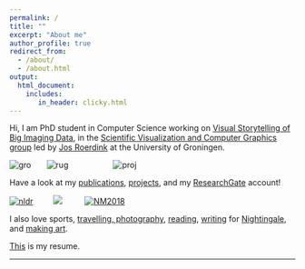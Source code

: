 ```yaml
---
permalink: /
title: ""
excerpt: "About me"
author_profile: true
redirect_from: 
  - /about/
  - /about.html
output: 
  html_document:
    includes:
       in_header: clicky.html
---
```


Hi, I am PhD student in Computer Science working on [Visual Storytelling of Big Imaging Data](https://lorenzoamabili.github.io/projects/VSBID), in the [Scientific Visualization and Computer Graphics group](http://www.cs.rug.nl/svcg/Main/People) led by [Jos Roerdink](http://www.cs.rug.nl/svcg/People/JosRoerdink) at the University of Groningen.

![](https://lorenzoamabili.github.io/images/groningen2.png "gro")
&nbsp;&nbsp;&nbsp;&nbsp;&nbsp; ![](https://lorenzoamabili.github.io/images/rug2.png "rug") 
&nbsp;&nbsp;&nbsp;&nbsp;&nbsp;&nbsp;&nbsp;&nbsp;&nbsp;&nbsp;&nbsp;&nbsp;&nbsp;&nbsp;&nbsp;&nbsp;&nbsp;&nbsp;&nbsp;![](https://lorenzoamabili.github.io/images/proj2.png "proj")

Have a look at my [publications](https://lorenzoamabili.github.io/publications/), [projects](https://lorenzoamabili.github.io/projects/), and my [ResearchGate](https://www.researchgate.net/profile/Lorenzo_Amabili2) account!

[![](https://lorenzoamabili.github.io/images/nldr2.png "nldr")](https://lorenzoamabili.github.io/NLDRviz.github.io/)&nbsp;&nbsp;&nbsp;&nbsp;&nbsp;&nbsp;&nbsp;&nbsp;
[![](https://lorenzoamabili.github.io/images/grouping2.png)](https://www.youtube.com/watch?v=H8ZBaRVyGFo)
&nbsp;&nbsp;&nbsp;&nbsp;&nbsp;&nbsp;&nbsp;&nbsp; [![](https://lorenzoamabili.github.io/images/NM20182.png "NM2018")](https://lorenzoamabili.github.io/files/NM2018.pdf)

I also love sports, [travelling, photography](https://www.flickr.com/people/148349088@N06/), [reading](https://lorenzoamabili.github.io/readings), [writing](https://medium.com/@lorenzoamabili) for [Nightingale](https://medium.com/nightingale), and [making art](https://lorenzoamabili.github.io/artworks).


[This](https://lorenzoamabili.github.io/files/CV.pdf) is my resume.

---
